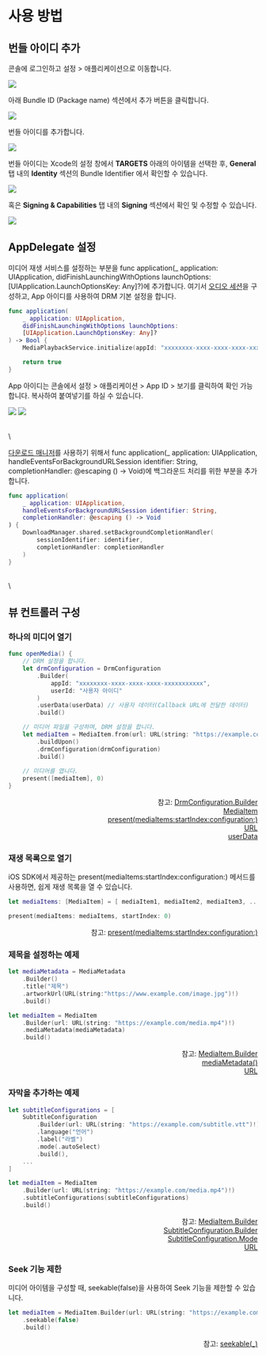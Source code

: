 # 사용 방법

## 번들 아이디 추가

콘솔에 로그인하고 설정 > 애플리케이션으로 이동합니다.

![](./img/console-menu-settings-application.png)

아래 Bundle ID (Package name) 섹션에서 추가 버튼을 클릭합니다.

![](./img/console-add-app-button.png)

번들 아이디를 추가합니다.

![](./img/console-add-app.png)

번들 아이디는 Xcode의 설정 창에서 **TARGETS** 아래의 아이템을 선택한 후, **General** 탭 내의 **Identity** 섹션의 Bundle Identifier 에서 확인할 수 있습니다. 

![](./img/bundle-id-from-general.png)

혹은 **Signing & Capabilities** 탭 내의 **Signing** 섹션에서 확인 및 수정할 수 있습니다.

![](./img/bundle-id-from-signing.png)

## AppDelegate 설정

미디어 재생 서비스를 설정하는 부분을 func application(_ application: UIApplication, didFinishLaunchingWithOptions launchOptions:  [UIApplication.LaunchOptionsKey: Any]?)에 추가합니다. 여기서 [오디오 세션](https://developer.apple.com/documentation/avfaudio/avaudiosession)을 구성하고, App 아이디를 사용하여 DRM 기본 설정을 합니다.

```swift
func application(
    _ application: UIApplication,
    didFinishLaunchingWithOptions launchOptions:
    [UIApplication.LaunchOptionsKey: Any]?
) -> Bool {
    MediaPlaybackService.initialize(appId: "xxxxxxxx-xxxx-xxxx-xxxx-xxxxxxxxxxx") // App 아이디

    return true
}
```

App 아이디는 콘솔에서 설정 > 애플리케이션 > App ID > 보기를 클릭하여 확인 가능합니다. 복사하여 붙여넣기를 하실 수 있습니다.

![](./img/console-app-id-btn.png)
![](./img/console-app-id.png)


\
\

[다운로드 매니저](../class/download-manager/home.md)를 사용하기 위해서 func application(_ application: UIApplication, handleEventsForBackgroundURLSession identifier: String, completionHandler: @escaping () -> Void)에 백그라운드 처리를 위한 부분을 추가합니다.

```swift
func application(
    _ application: UIApplication,
    handleEventsForBackgroundURLSession identifier: String,
    completionHandler: @escaping () -> Void
) {
    DownloadManager.shared.setBackgroundCompletionHandler(
        sessionIdentifier: identifier,
        completionHandler: completionHandler
    )
}
```

\
\

## 뷰 컨트롤러 구성

### 하나의 미디어 열기

```swift
func openMedia() {
    // DRM 설정을 합니다.
    let drmConfiguration = DrmConfiguration
        .Builder(
            appId: "xxxxxxxx-xxxx-xxxx-xxxx-xxxxxxxxxxx",
            userId: "사용자 아이디"
        )
        .userData(userData) // 사용자 데이터(Callback URL에 전달한 데이터)
        .build()

    // 미디어 파일을 구성하며, DRM 설정을 합니다.
    let mediaItem = MediaItem.from(url: URL(string: "https://example.com/media.mp4")!)
        .buildUpon()
        .drmConfiguration(drmConfiguration)
        .build()
	
    // 미디어를 엽니다. 
    present([mediaItem], 0)
}
```

<div align="right">
참고: <a href="../class/drm-configuration-builder/home.md">DrmConfiguration.Builder</a><br>
<a href="../struct/media-item/home.md">MediaItem</a><br>
<a href="../class/uiviewcontroller/home.md#presentmediaitemsstartindexconfiguration">present(mediaItems:startIndex:configuration:)</a><br>
<a href="https://developer.apple.com/documentation/foundation/url">URL</a><br>
<a href="../class/drm-configuration-builder/home.md#userdata_">userData</a>
</div>

### 재생 목록으로 열기
iOS SDK에서 제공하는 present(mediaItems:startIndex:configuration:) 메서드를 사용하면, 쉽게 재생 목록을 열 수 있습니다.

```swift
let mediaItems: [MediaItem] = [ mediaItem1, mediaItem2, mediaItem3, ...]

present(mediaItems: mediaItems, startIndex: 0)
```

<div align="right">
참고: <a href="../class/uiviewcontroller/home.md#presentmediaitemsstartindexconfiguration">present(mediaItems:startIndex:configuration:)</a>
</div>

### 제목을 설정하는 예제

```swift
let mediaMetadata = MediaMetadata
    .Builder()
    .title("제목")
    .artworkUrl(URL(string:"https://www.example.com/image.jpg")!)
    .build()

let mediaItem = MediaItem
    .Builder(url: URL(string: "https://example.com/media.mp4")!)
    .mediaMetadata(mediaMetadata)
    .build()
```

<div align="right">
참고: <a href="../class/media-item-builder/home.md">MediaItem.Builder</a><br>
<a href="../class/media-item-builder/home.md#mediametadata_">mediaMetadata()</a><br>
<a href="https://developer.apple.com/documentation/foundation/url">URL</a>
</div>

### 자막을 추가하는 예제

```swift
let subtitleConfigurations = [
    SubtitleConfiguration
        .Builder(url: URL(string: "https://example.com/subtitle.vtt")!)
        .language("언어")
        .label("라벨")
        .mode(.autoSelect)
        .build(),
    ...
]

let mediaItem = MediaItem
    .Builder(url: URL(string: "https://example.com/media.mp4")!)
    .subtitleConfigurations(subtitleConfigurations)
    .build()
```

<div align="right">
참고: <a href="../class/media-item-builder/home.md">MediaItem.Builder</a><br>
<a href="../class/subtitle-configuration-builder/home.md">SubtitleConfiguration.Builder</a><br>
<a href="../struct/subtitle-configuration/home.md">SubtitleConfiguration.Mode</a><br>
<a href="https://developer.apple.com/documentation/foundation/url">URL</a>
</div>



### Seek 기능 제한
미디어 아이템을 구성할 때, seekable(false)을 사용하여 Seek 기능을 제한할 수 있습니다.

```swift
let mediaItem = MediaItem.Builder(url: URL(string: "https://example.com/media.mp4")!)
    .seekable(false)
    .build()
```

<div align="right">
참고: <a href="../class/media-item-builder/home.md#seekable_">seekable(_)</a>
</div>
